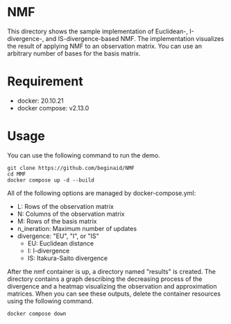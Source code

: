 # NMF
This directory shows the sample implementation of Euclidean-, I-divergence-, and IS-divergence-based NMF.
The implementation visualizes the result of applying NMF to an observation matrix.
You can use an arbitrary number of bases for the basis matrix.

# Requirement
- docker: 20.10.21
- docker compose: v2.13.0

# Usage
You can use the following command to run the demo.
```
git clone https://github.com/beginaid/NMF
cd MMF
docker compose up -d --build
```
All of the following options are managed by docker-compose.yml:
- L: Rows of the observation matrix
- N: Columns of the observation matrix
- M: Rows of the basis matrix
- n_ineration: Maximum number of updates
- divergence: "EU", "I", or "IS"
  - EU: Euclidean distance
  - I: I-divergence
  - IS: Itakura-Saito divergence

After the nmf container is up, a directory named "results" is created.
The directory contains a graph describing the decreasing process of the divergence and a heatmap visualizing the observation and approximation matrices.
When you can see these outputs, delete the container resources using the following command.
```
docker compose down
```
